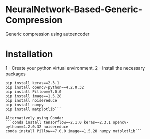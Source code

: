 # NeuralNetwork-Based-Generic-Compression
Generic compression using autoencoder

# Installation

1 - Create your python virtual environment.
2 - Install the necessary packages
```pip install tensorflow==2.1.0
pip install keras==2.3.1
pip install opencv-python==4.2.0.32
pip install Pillow==7.0.0
pip install image==1.5.28
pip install noisereduce
pip install numpy
pip install matplotlib```

Alternatively using Conda:
```conda install tensorflow==2.1.0 keras==2.3.1 opencv-python==4.2.0.32 noisereduce
conda install Pillow==7.0.0 image==1.5.28 numpy matplotlib```
